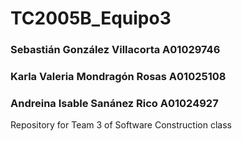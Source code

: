 # TC2005B_Equipo3

### Sebastián González Villacorta A01029746
### Karla Valeria Mondragón Rosas A01025108
### Andreina Isable Sanánez Rico A01024927

Repository for Team 3 of Software Construction class
